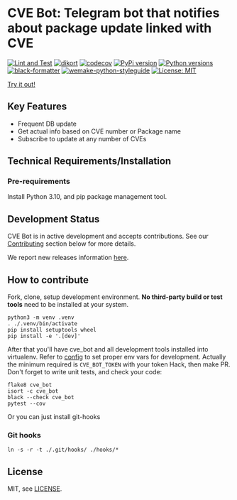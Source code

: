 # CVE Bot: Telegram bot that notifies about package update linked with CVE

[![Lint and Test](https://github.com/weastur/cve_bot/actions/workflows/lint_and_test.yaml/badge.svg)](https://github.com/weastur/cve_bot/actions/workflows/lint_and_test.yaml)
[![dikort](https://github.com/weastur/cve_bot/actions/workflows/dikort.yaml/badge.svg)](https://github.com/weastur/cve_bot/actions/workflows/dikort.yaml)
[![codecov](https://codecov.io/gh/weastur/cve_bot/branch/main/graph/badge.svg)](https://codecov.io/gh/weastur/cve_bot)
[![PyPi version](https://img.shields.io/pypi/v/cve_bot.svg)](https://pypi.org/project/cve_bot/)
[![Python versions](https://img.shields.io/pypi/pyversions/cve_bot)](https://pypi.org/project/cve_bot/)
[![black-formatter](https://img.shields.io/badge/code%20style-black-000000.svg)](https://github.com/psf/black)
[![wemake-python-styleguide](https://img.shields.io/badge/style-wemake-000000.svg)](https://github.com/wemake-services/wemake-python-styleguide)
[![License: MIT](https://img.shields.io/badge/License-MIT-yellow.svg)](https://opensource.org/licenses/MIT)

[Try it out!](https://t.me/packages_cve_bot)

## Key Features

- Frequent DB update
- Get actual info based on CVE number or Package name
- Subscribe to update at any number of CVEs

## Technical Requirements/Installation

### Pre-requirements

Install Python 3.10, and pip package management tool.

## Development Status

CVE Bot is in active development and accepts contributions. See our [Contributing](#how-to-contribute) section below for more details.

We report new releases information [here](https://github.com/weastur/cve_bot/releases).

## How to contribute

Fork, clone, setup development environment. **No third-party build or test tools** need to be installed at your system.

```shell
python3 -m venv .venv
. ./.venv/bin/activate
pip install setuptools wheel
pip install -e '.[dev]'
```

After that you'll have cve_bot and all development tools installed into virtualenv. Refer to [config](./cve_bot/config.py)
to set proper env vars for development. Actually the minimum required is `CVE_BOT_TOKEN` with your token
Hack, then make PR. Don't forget to write unit tests, and check your code:

```shell
flake8 cve_bot
isort -c cve_bot
black --check cve_bot
pytest --cov
```

Or you can just install git-hooks

### Git hooks

```shell
ln -s -r -t ./.git/hooks/ ./hooks/*
```

## License

MIT, see [LICENSE](./LICENSE).
